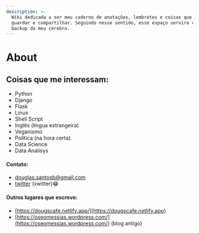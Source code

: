 ```yaml
---
description: >-
  Wiki dedicada a ser meu caderno de anotações, lembretes e coisas que quero
  guardar e compartilhar. Seguindo nesse sentido, esse espaço servira como o
  backup do meu cérebro.
---
```


# About

## Coisas que me interessam:

* Python
* Django
* Flask
* Linux
* Shell Script
* Inglês (língua estrangeira)
* Veganismo
* Política (na hora certa).
* Data Science
* Data Analisys

#### Contato:

* douglas.santosb@gmail.com
* [twitter](https://twitter.com/mako\_reactor) (xwitter)😂

#### Outros lugares que escrevo:

* [https://dougscafe.netlify.app/](https://dougscafe.netlify.app)
* [https://oseomessias.wordpress.com/](https://oseomessias.wordpress.com/) (blog antigo)
